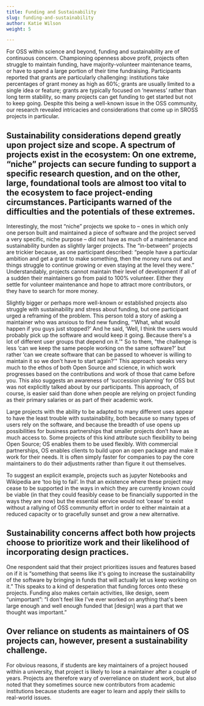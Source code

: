 ```yaml
---
title: Funding and Sustainability
slug: funding-and-sustainability
author: Katie Wilson
weight: 5

---
```

For OSS within science and beyond, funding and sustainability are of continuous concern. Championing openness above profit, projects often struggle to maintain funding, have majority-volunteer maintenance teams, or have to spend a large portion of their time fundraising. Participants reported that grants are particularly challenging: institutions take percentages of grant money as high as 60%; grants are usually limited to a single idea or feature; grants are typically focused on ‘newness’ rather than long term stability, so many projects can get funding to get started but not to keep going. Despite this being a well-known issue in the OSS community, our research revealed intricacies and considerations that come up in SROSS projects in particular. 



## Sustainability considerations depend greatly upon project size and scope. A spectrum of projects exist in the ecosystem: On one extreme, “niche” projects can secure funding to support a specific research question, and on the other, large, foundational tools are almost too vital to the ecosystem to face project-ending circumstances. Participants warned of the difficulties and the potentials of these extremes. 

Interestingly, the most “niche” projects we spoke to – ones in which only one person built and maintained a piece of software and the project served a very specific, niche purpose – did not have as much of a maintenance and sustainability burden as slightly larger projects. The “in-between” projects are trickier because, as one participant described: “people have a particular ambition and get a grant to make something, then the money runs out and things struggle to continue growing or even staying at the level they were.” Understandably, projects cannot maintain their level of development if all of a sudden their maintainers go from paid to 100% volunteer. Either they settle for volunteer maintenance and hope to attract more contributors, or they have to search for more money.   

Slightly bigger or perhaps more well-known or established projects also struggle with sustainability and stress about funding, but one participant urged a reframing of the problem. This person told a story of asking a maintainer who was anxious to find new funding, “‘What, what would happen if you guys just stopped?’ And he said, ‘Well, I think the users would probably pick up the software and would keep it going. Because there's a lot of different user groups that depend on it.’" So to them, "the challenge is less ‘can we keep the same people working on the same software?’ but rather ‘can we create software that can be passed to whoever is willing to maintain it so we don’t have to start again?’" This approach speaks very much to the ethos of both Open Source and science, in which work progresses based on the contributions and work of those that came before you. This also suggests an awareness of ‘succession planning’ for OSS but was not explicitly talked about by our participants. This approach, of course, is easier said than done when people are relying on project funding as their primary salaries or as part of their academic work. 



Large projects with the ability to be adapted to many different uses appear to have the least trouble with sustainability, both because so many types of users rely on the software, and because the breadth of use opens up possibilities for business partnerships that smaller projects don’t have as much access to. Some projects of this kind attribute such flexibility to being Open Source; OS enables them to be used flexibly. With commercial partnerships, OS enables clients to build upon an open package and make it work for their needs. It is often simply faster for companies to pay the core maintainers to do their adjustments rather than figure it out themselves. 

To suggest an explicit example, projects such as jupyter Notebooks and Wikipedia are ‘too big to fail’. In that an existence where these project may cease to be supported in the ways in which they are currently known could be viable (in that they could feasibly cease to be financially supported in the ways they are now) but the essential service would not ‘cease’ to exist without a rallying of OSS community effort in order to either maintain at a reduced capacity or to gracefully sunset and grow a new alternative.

## Sustainability concerns affect both how projects choose to prioritize work and their likelihood of incorporating design practices.

 One respondent said that their project prioritizes issues and features based on if it is “something that seems like it's going to increase the sustainability of the software by bringing in funds that will actually let us keep working on it.” This speaks to a kind of desperation that funding forces onto these projects. Funding also makes certain activities, like design, seem “unimportant”:  “I don't feel like I've ever worked on anything that's been large enough and well enough funded that \[design] was a part that we thought was important.”



## Over reliance on students as maintainers of OS projects can, however, present a sustainability challenge. 

For obvious reasons, if students are key maintainers of a project housed within a university, that project is likely to lose a maintainer after a couple of years. Projects are therefore wary of overreliance on student work, but also noted that they sometimes source new contributors from academic institutions because students are eager to learn and apply their skills to real-world issues.
